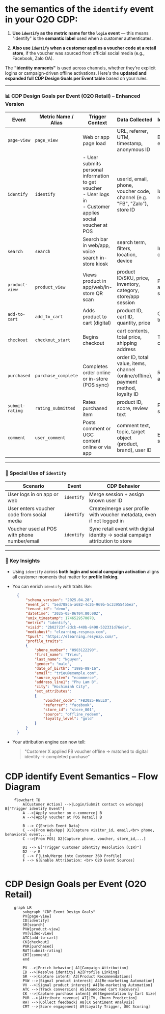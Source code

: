 # the semantics of the **`identify`** event in your O2O CDP:

1. **Use `identify` as the metric name for the `login` event** — this means "identify" is the **semantic label** used when a customer authenticates.

2. **Also use `identify` when a customer applies a voucher code at a retail store**, if the voucher was sourced from official social media (e.g., Facebook, Zalo OA).

The **"identity moments"** is used across channels, whether they're explicit logins or campaign-driven offline activations. Here's the **updated and expanded full CDP Design Goals per Event table** based on your rules.

---

### 📊 CDP Design Goals per Event (O2O Retail) – Enhanced Version

| **Event**       | **Metric Name / Alias** | **Trigger Context**                                        | **Data Collected**                                                                 | **Identity Use**         | **CDP Use Case**                               |
| --------------- | ----------------------- | ---------------------------------------------------------- | ---------------------------------------------------------------------------------- | ------------------------ | ---------------------------------------------- |
| `page-view`     | `page_view`             | Web or app page load                                       | URL, referrer, UTM, timestamp, anonymous ID                                        | Behavior enrichment      | Funnel tracking, campaign attribution          |
| `identify`      | `identify`              | - User submits personal information to get voucher<br>- User logs in<br>- Customer applies social voucher at POS | userId, email, phone, voucher code, channel (e.g. "FB", "Zalo"), store ID          | Identity resolution      | Session stitching, social-to-store attribution |
| `search`        | `search`                | Search bar in web/app, voice search in-store kiosk         | search term, filters, location, device                                             | Intent capture           | Interest-based recommendations                 |
| `product-view`  | `product_view`          | Views product in app/web/in-store QR scan                  | product ID/SKU, price, inventory, category, store/app session                      | Product affinity signals | Personalization, bundling logic                |
| `add-to-cart`   | `add_to_cart`           | Adds product to cart (digital)                             | product ID, cart ID, quantity, price                                               | Conversion tracking      | Abandoned cart automation                      |
| `checkout`      | `checkout_start`        | Begins checkout                                            | cart contents, total price, shipping address                                       | Transaction context      | Funnel monitoring, segmentation by cart size   |
| `purchased`     | `purchase_complete`     | Completes order online or in-store (POS sync)              | order ID, total value, items, channel (online/offline), payment method, loyalty ID | Revenue attribution      | LTV calculation, churn modeling                |
| `submit-rating` | `rating_submitted`      | Rates purchased item                                       | product ID, score, review text                                                     | Feedback signal          | Product QA, sentiment analysis                 |
| `comment`       | `user_comment`          | Posts comment or UGC content online or via app             | comment text, topic, target object (product, brand), user ID                       | Engagement scoring       | UGC incentive logic, loyalty program trigger   |

---

### 🎯 Special Use of `identify`

| **Scenario**                                | **Event**  | **CDP Behavior**                                                               |
| ------------------------------------------- | ---------- | ------------------------------------------------------------------------------ |
| User logs in on app or web                  | `identify` | Merge session + assign known user ID                                           |
| User enters voucher code from social media  | `identify` | Create/merge user profile with voucher metadata, even if not logged in         |
| Voucher used at POS with phone number/email | `identify` | Sync retail event with digital identity → social campaign attribution to store |

---

### 🧠 Key Insights

* Using `identify` across **both login and social campaign activation** aligns all customer moments that matter for **profile linking**.

* You can enrich `identify` with traits like:

  ```json
    {
        "schema_version": "2025.04.28",
        "event_id": "5ed708ca-a682-4c26-969b-5c339554b5ea",
        "tenant_id": "demo",
        "datetime": "2025-05-06T04:00:00Z",
        "unix_timestamp": 1746529570870,
        "metric": "identify",
        "visid": "2b02723f-2dcb-440b-8498-532331d76e8e",
        "mediahost": "elearning.resynap.com",
        "tpurl": "https://elearning.resynap.com/",
        "profile_traits": 
        {
            "phone_number": "0903122290",
            "first_name": "Trieu",
            "last_name": "Nguyen",
            "gender": "male",
            "date_of_birth": "1986-08-16",
            "email": "trieu@example.com",
            "source_system": "ecommerce",
            "address_line1": "Phu Lam B",
            "city": "Hochiminh City",
            "ext_attributes": 
            {
                "voucher_code": "FB2025-HELLO",
                "referrer": "facebook",
                "store_id": "store_001",
                "source": "offline_redeem",
                "loyalty_level": "gold"   
            }
        }
    }
  ```

* Your attribution engine can now tell:

  > "Customer X applied FB voucher offline → matched to digital identity → completed purchase"

# CDP identify Event Semantics – Flow Diagram

```mermaid
    flowchart TD
        A[Customer Action] -->|Login/Submit contact on web/app| B["Trigger identify Event"]
        A -->|Apply voucher on e-commerce| B
        A -->|Apply voucher at POS Retail| B

        B --> C{Enrich Event Data}
        C -->|From Web/App| D1[Capture visitor_id, email,<br> phone, behavioral event,...]
        C -->|From POS| D2[Capture phone, voucher, store_id,...]

        D1 --> E["Trigger Customer Identity Resolution (CIR)"]
        D2 --> E
        E --> F[Link/Merge into Customer 360 Profile]
        F --> G[Enable Attribution: <br> O2O Event Sources]


```

# CDP Design Goals per Event (O2O Retail)

```mermaid
    graph LR
        subgraph "CDP Event Design Goals"
        PV[page-view]
        ID[identify]
        SR[search]
        PVW[product-view]
        VV[video-view]
        ATC[add-to-cart]
        CK[checkout]
        PUR[purchased]
        RAT[submit-rating]
        CMT[comment]
        end

        PV -->|Enrich behavior| A1[Campaign Attribution]
        ID -->|Resolve identity| A2[Profile Linking]
        SR -->|Capture intent| A3[Product Recommendations]
        PVW -->|Signal product interest| A4[Re-marketing Automation]
        VV -->|Signal product interest| A4[Re-marketing Automation]
        ATC -->|Track conversion| A5[Abandoned Cart Recovery]
        CK -->|Capture purchase intent| A6[Segmentation by Cart Size]
        PUR -->|Attribute revenue| A7[LTV, Churn Prediction]
        RAT -->|Collect feedback| A8[CX Sentiment Analysis]
        CMT -->|Score engagement| A9[Loyalty Trigger, UGC Scoring]

```